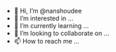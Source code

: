 - 👋 Hi, I’m @nanshoudee
- 👀 I’m interested in ...
- 🌱 I’m currently learning ...
- 💞️ I’m looking to collaborate on ...
- 📫 How to reach me ...

<!---
nanshoudee/nanshoudee is a ✨ special ✨ repository because its `README.md` (this file) appears on your GitHub profile.
You can click the Preview link to take a look at your changes.
--->
